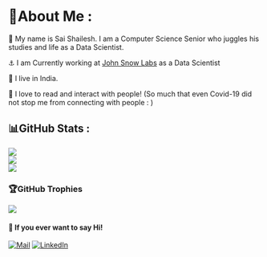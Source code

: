 # 💫About Me :

👋 My name is Sai Shailesh. I am a Computer Science Senior who juggles his studies and life as a Data Scientist. 

⚓ I am Currently working at [John Snow Labs](https://www.johnsnowlabs.com/) as a Data Scientist

📍 I live in India.

💙 I love to read and interact with people! (So much that even Covid-19 did not stop me from connecting with people : )

## 📊GitHub Stats :
![](https://github.com/PencilNavigator/readme-stats-URL/api?username=gadde5300&theme=vision-friendly-dark&hide_border=true&include_all_commits=false&count_private=true)<br/>
![](https://github-readme-streak-stats.herokuapp.com/?user=gadde5300&theme=vision-friendly-dark&hide_border=true)<br/>
![]([https://github-readme-stats.vercel.app](https://github.com/PencilNavigator/readme-stats-URL)/api/top-langs/?username=gadde5300&theme=vision-friendly-dark&hide_border=true&include_all_commits=false&count_private=true&layout=compact)

### 🏆GitHub Trophies
![](https://github-profile-trophy.vercel.app/?username=gadde5300&theme=discord&no-frame=false&no-bg=false&margin-w=4)

#### 💬 If you ever want to say Hi!
[![Mail](https://img.shields.io/badge/Mail-Outlook-blue)](mailto:gadde@johnsnowlabs.com ) 
[![LinkedIn](https://img.shields.io/badge/LinkedIn-%230077B5.svg?logo=linkedin&logoColor=white)](https://linkedin.com/in/shailesh5300 )

